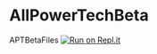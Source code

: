 # AllPowerTechBeta
APTBetaFiles
[![Run on Repl.it](https://repl.it/badge/github/ipadproiphone/AllPowerTechBeta)](https://repl.it/github/ipadproiphone/AllPowerTechBeta)